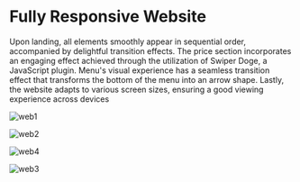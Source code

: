# Fully Responsive Website 

Upon landing, all elements smoothly appear in sequential order, accompanied by delightful transition effects. The price section incorporates an engaging effect achieved through the utilization of Swiper Doge, a JavaScript plugin. Menu's visual experience has a seamless transition effect that transforms the bottom of the menu into an arrow shape. Lastly, the website adapts to various screen sizes, ensuring a good viewing experience across devices
 
![web1](https://github.com/atJrd-Jr/Concept-Website-/assets/121316243/3b439d2e-c9d3-46c3-82e6-c8a64c26952d)


![web2](https://github.com/atJrd-Jr/Concept-Website-/assets/121316243/dc9da766-a446-437a-93e6-35e0d81d3f5c)


![web4](https://github.com/atJrd-Jr/Concept-Website-/assets/121316243/c8d31744-cdfb-47c7-84bc-430ef5f738d2)


![web3](https://github.com/atJrd-Jr/Concept-Website-/assets/121316243/1d279e7d-50b9-4684-8714-d23177fdeea2)
